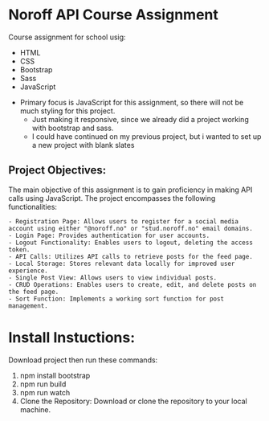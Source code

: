 # Noroff API Course Assignment


Course assignment for school usig:
- HTML 
- CSS
- Bootstrap
- Sass
- JavaScript


* Primary focus is JavaScript for this assignment, so there will not be much styling for this project.
  - Just making it responsive, since we already did a project working with bootstrap and sass.
  - I could have continued on my previous project, but i wanted to set up a new project with blank slates


## Project Objectives:

The main objective of this assignment is to gain proficiency in making API calls using JavaScript. The project encompasses the following functionalities:

    - Registration Page: Allows users to register for a social media account using either "@noroff.no" or "stud.noroff.no" email domains.
    - Login Page: Provides authentication for user accounts.
    - Logout Functionality: Enables users to logout, deleting the access token.
    - API Calls: Utilizes API calls to retrieve posts for the feed page.
    - Local Storage: Stores relevant data locally for improved user experience.
    - Single Post View: Allows users to view individual posts.
    - CRUD Operations: Enables users to create, edit, and delete posts on the feed page.
    - Sort Function: Implements a working sort function for post management.
    

# Install Instuctions:

Download project then run these commands:

1. npm install bootstrap
2. npm run build
3. npm run watch
4. Clone the Repository: Download or clone the repository to your local machine.

